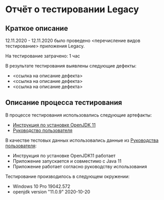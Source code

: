# Отчёт о тестировании Legacy

## Краткое описание

12.11.2020 - 12.11.2020 было проведено <перечисление видов тестирование> приложения Legacy.

На тестирование затрачено: 1 час

В результате тестирования выявлены следующие дефекты:
* <ссылка на описание дефекта>
* <ссылка на описание дефекта>
* <ссылка на описание дефекта>

## Описание процесса тестирования

В процессе тестирования использовались следующие артефакты:
* [Инструкция по установке OpenJDK 11](https://github.com/netology-code/javaqa-homeworks/blob/master/intro/openjdk11-manual.md)
* [Руководство пользователя](https://github.com/netology-code/javaqa-homeworks/blob/master/intro/openjdk11-manual.md)


В качестве тестовых данных использовались данные из [Руководства пользователя](https://github.com/netology-code/javaqa-homeworks/blob/master/intro/openjdk11-manual.md):

* Инструкция по установке OpenJDK11 работает
* Приложение запускается и совместимо с Java 11
* Приложение работает согласно руководству использования

Тестирование производилось в следующем окружении:
* Windows 10 Pro 19042.572
* openjdk version "11.0.9" 2020-10-20